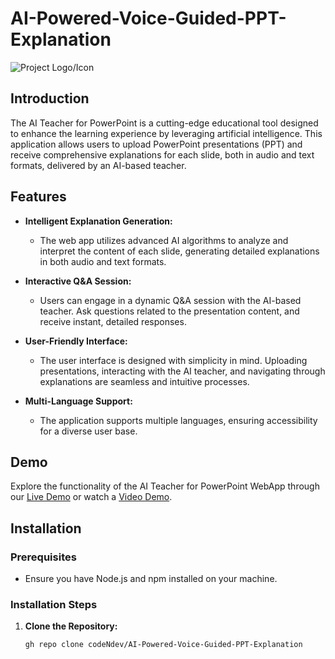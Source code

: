 # AI-Powered-Voice-Guided-PPT-Explanation

![Project Logo/Icon](link_to_logo_or_icon.png)

## Introduction

The AI Teacher for PowerPoint is a cutting-edge educational tool designed to enhance the learning experience by leveraging artificial intelligence. This application allows users to upload PowerPoint presentations (PPT) and receive comprehensive explanations for each slide, both in audio and text formats, delivered by an AI-based teacher.

## Features

- **Intelligent Explanation Generation:**
  - The web app utilizes advanced AI algorithms to analyze and interpret the content of each slide, generating detailed explanations in both audio and text formats.

- **Interactive Q&A Session:**
  - Users can engage in a dynamic Q&A session with the AI-based teacher. Ask questions related to the presentation content, and receive instant, detailed responses.

- **User-Friendly Interface:**
  - The user interface is designed with simplicity in mind. Uploading presentations, interacting with the AI teacher, and navigating through explanations are seamless and intuitive processes.

- **Multi-Language Support:**
  - The application supports multiple languages, ensuring accessibility for a diverse user base.

## Demo

Explore the functionality of the AI Teacher for PowerPoint WebApp through our [Live Demo](https://demo-url.com) or watch a [Video Demo](https://youtube.com/video-url).

## Installation

### Prerequisites

- Ensure you have Node.js and npm installed on your machine.

### Installation Steps

1. **Clone the Repository:**

   ```bash
   gh repo clone codeNdev/AI-Powered-Voice-Guided-PPT-Explanation
